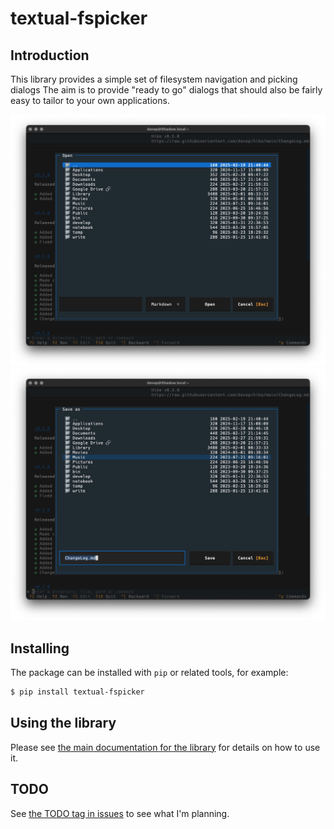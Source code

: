 # textual-fspicker

## Introduction

This library provides a simple set of filesystem navigation and picking
dialogs The aim is to provide "ready to go" dialogs that should also be
fairly easy to tailor to your own applications.

![Opening a file](.images/file-open.png)
![Saving a file](.images/file-save.png)

## Installing

The package can be installed with `pip` or related tools, for example:

```sh
$ pip install textual-fspicker
```

## Using the library

Please see [the main documentation for the
library](https://blog.davep.org/textual-fspicker/) for details on how to use
it.

## TODO

See [the TODO tag in
issues](https://github.com/davep/textual-fspicker/issues?q=is%3Aissue+is%3Aopen+label%3ATODO)
to see what I'm planning.


[//]: # (README.md ends here)
